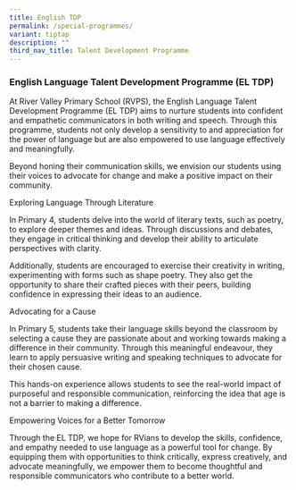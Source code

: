 ```yaml
---
title: English TDP
permalink: /special-programmes/
variant: tiptap
description: ""
third_nav_title: Talent Development Programme
---
```

<h3>English Language Talent Development Programme (EL TDP)</h3>
<p>At River Valley Primary School (RVPS), the English Language Talent Development
Programme (EL TDP) aims to nurture students into confident and empathetic
communicators in both writing and speech. Through this programme, students
not only develop a sensitivity to and appreciation for the power of language
but are also empowered to use language effectively and meaningfully.</p>
<p>Beyond honing their communication skills, we envision our students using
their voices to advocate for change and make a positive impact on their
community.</p>
<p>Exploring Language Through Literature</p>
<p>In Primary 4, students delve into the world of literary texts, such as
poetry, to explore deeper themes and ideas. Through discussions and debates,
they engage in critical thinking and develop their ability to articulate
perspectives with clarity.</p>
<p>Additionally, students are encouraged to exercise their creativity in
writing, experimenting with forms such as shape poetry. They also get the
opportunity to share their crafted pieces with their peers, building confidence
in expressing their ideas to an audience.</p>
<p>Advocating for a Cause</p>
<p>In Primary 5, students take their language skills beyond the classroom
by selecting a cause they are passionate about and working towards making
a difference in their community. Through this meaningful endeavour, they
learn to apply persuasive writing and speaking techniques to advocate for
their chosen cause.</p>
<p>This hands-on experience allows students to see the real-world impact
of purposeful and responsible communication, reinforcing the idea that
age is not a barrier to making a difference.</p>
<p>Empowering Voices for a Better Tomorrow</p>
<p>Through the EL TDP, we hope for RVians to develop the skills, confidence,
and empathy needed to use language as a powerful tool for change. By equipping
them with opportunities to think critically, express creatively, and advocate
meaningfully, we empower them to become thoughtful and responsible communicators
who contribute to a better world.</p>
<p></p>